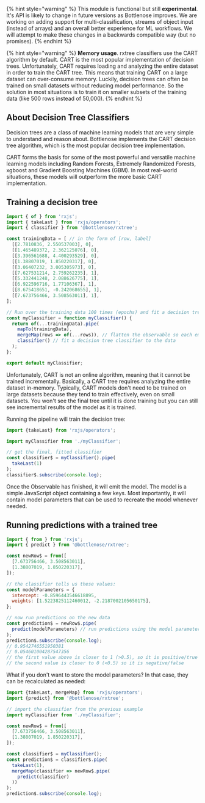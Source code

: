  {% hint style="warning" %}
  This module is functional but still **experimental**.  It's API is likely to change in future versions as Bottlenose improves. We are working on adding support for multi-classification, streams of object input (instead of arrays) and an overall better experience for ML workflows.  We will attempt to make these changes in a backwards compatible way (but no promises).
{% endhint %}

{% hint style="warning" %}
  **Memory usage**.  rxtree classifiers use the CART algorithm by default. CART is the most popular implementation of decision trees.  Unfortunately, CART requires loading and analyzing the entire dataset in order to train the CART tree.  This means that training CART on a large dataset can over-consume memory.  Luckily, decision trees can often be trained on small datasets without reducing model performance.  So the solution in most situations is to train it on smaller subsets of the training data (like 500 rows instead of 50,000).
{% endhint %}

## About Decision Tree Classifiers
Decision trees are a class of machine learning models that are very simple to understand and reason about.  Bottlenose implements the CART decision tree algorithm, which is the most popular decision tree implementation.

CART forms the basis for some of the most powerful and versatile machine learning models including Random Forests, Extremely Randomized Forests, xgboost and Gradient Boosting Machines (GBM).  In most real-world situations, these models will outperform the more basic CART implementation.


## Training a decision tree
```javascript
import { of } from 'rxjs';
import { takeLast } from 'rxjs/operators';
import { classifier } from '@bottlenose/rxtree';

const trainingData = [ // in the form of [row, label]
  [[2.7810836, 2.550537003], 0],
  [[1.465489372, 2.362125076], 0],
  [[3.396561688, 4.400293529], 0],
  [[1.38807019, 1.850220317], 0],
  [[3.06407232, 3.005305973], 0],
  [[7.627531214, 2.759262235], 1],
  [[5.332441248, 2.088626775], 1],
  [[6.922596716, 1.77106367], 1],
  [[8.675418651, -0.242068655], 1],
  [[7.673756466, 3.508563011], 1],
];

// Run over the training data 100 times (epochs) and fit a decision tree classifier to it:
const myClassifier = function myClassifier() {
  return of(...trainingData).pipe(
    mapTo(trainingData),
    mergeMap(rows => of(...rows)), // flatten the observable so each emission is a row
    classifier() // fit a decision tree classifier to the data
  );
};

export default myClassifier;
```

Unfortunately, CART is not an online algorithm, meaning that it cannot be trained incrementally.  Basically, a CART tree requires analyzing the entire dataset in-memory. Typically, CART models don't need to be trained on large datasets because they tend to train effectively, even on small datasets.  You won't see the final tree until it is done training but you can still see incremental results of the model as it is trained.

Running the pipeline will train the decision tree:
```javascript
import {takeLast} from 'rxjs/operators';

import myClassifier from './myClassifier';

// get the final, fitted classifier
const classifier$ = myClassifier().pipe(
  takeLast(1)
);
classifier$.subscribe(console.log);
```

Once the Observable has finished, it will emit the model.  The model is a simple JavaScript object containing a few keys.  Most importantly, it will contain model parameters that can be used to recreate the model whenever needed.

## Running predictions with a trained tree
```javascript
import { from } from 'rxjs';
import { predict } from '@bottlenose/rxtree';

const newRow$ = from([
  [7.673756466, 3.508563011],
  [1.38807019, 1.850220317],
]);

// the classifier tells us these values:
const modelParameters = {
  intercept: -0.8596443546618895, 
  weights: [1.5223825112460012, -2.2187002105650175],
};

// now run predictions on the new data
const prediction$ = newRow$.pipe(
  predict(modelParameters) // run predictions using the model parameters
);
prediction$.subscribe(console.log);
// 0.9542746551950381
// 0.054601004287547356
// the first value above is closer to 1 (>0.5), so it is positive/true
// the second value is closer to 0 (<0.5) so it is negative/false
```

What if you don't want to store the model parameters?  In that case, they can be recalculated as needed:
```javascript
import {takeLast, mergeMap} from 'rxjs/operators';
import {predict} from '@bottlenose/rxtree';

// import the classifier from the previous example
import myClassifier from './myClassifier';

const newRow$ = from([
  [7.673756466, 3.508563011],
  [1.38807019, 1.850220317],
]);

const classifier$ = myClassifier();
const prediction$ = classifier$.pipe(
  takeLast(1),
  mergeMap(classifier => newRow$.pipe(
    predict(classifier)
  ))
);
prediction$.subscribe(console.log);
```

